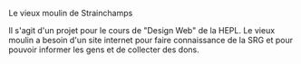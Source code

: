 Le vieux moulin de Strainchamps

Il s'agit d'un projet pour le cours de "Design Web" de la HEPL.
Le vieux moulin a besoin d'un site internet pour faire connaissance de la SRG et pour pouvoir informer les gens et de collecter des dons.